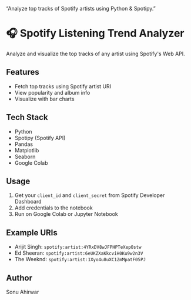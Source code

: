 “Analyze top tracks of Spotify artists using Python & Spotipy.”


# 🎧 Spotify Listening Trend Analyzer

Analyze and visualize the top tracks of any artist using Spotify's Web API.

## Features
- Fetch top tracks using Spotify artist URI
- View popularity and album info
- Visualize with bar charts

## Tech Stack
- Python
- Spotipy (Spotify API)
- Pandas
- Matplotlib
- Seaborn
- Google Colab

## Usage
1. Get your `client_id` and `client_secret` from Spotify Developer Dashboard
2. Add credentials to the notebook
3. Run on Google Colab or Jupyter Notebook

## Example URIs
- Arijit Singh: `spotify:artist:4YRxDV8wJFPHPTeXepOstw`
- Ed Sheeran: `spotify:artist:6eUKZXaKkcviH0Ku9w2n3V`
- The Weeknd: `spotify:artist:1Xyo4u8uXC1ZmMpatF05PJ`

## Author
Sonu Ahirwar
